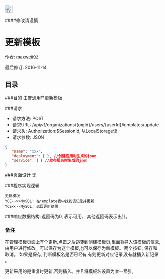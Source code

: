 <img src="http://kubernetes.io/kubernetes/img/warning.png" alt="WARNING" width="25" height="25"> 

####修改请谨慎

更新模板
==============

作者: [maxwell92](https://github.com/maxwell92)

最后修订: 2016-11-14

目录
--------------
###目的
由普通用户更新模板

###请求

* 请求方法: POST 
* 请求URL: /api/v1/organizations/{orgId}/users/{userId}/templates/update
* 请求头: Authorization:$SessionId, 从LocalStorage读  
* 请求参数: 
JSON
```json
{
   "name": "xxx",
   "deployment": { }, //创建应用时生成的json
   "service": { } //发布服务时生成的json
}
```


###页面设计 
无


###程序实现逻辑
```Title: 
更新模板 
YCE-->>MySQL: 在template表中找到该记录并更新
YCE<<--MySQL: 返回更新结果 
```

###响应数据结构: 
返回码为0, 表示可用。
其他返回码表示出错。

### 备注
在管理模板页面上有个更新,点击之后跳转到创建模板页,里面将导入该模板的信息,由用户进行修改。可以保存为这个模板,也可以保存为新模板。 两个按钮, 保存和取消。
如果是保存, 判断模板名是否已经有,有则更新对应记录,没有就插入新记录 。

更新采用的是重复时更新,否则插入。并且将模板名设置为唯一索引。
